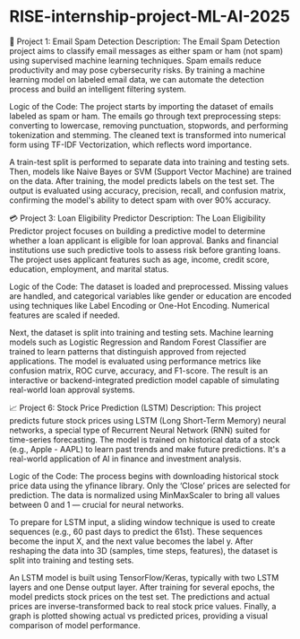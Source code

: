# RISE-internship-project-ML-AI-2025
📨 Project 1: Email Spam Detection
Description:
The Email Spam Detection project aims to classify email messages as either spam or ham (not spam) using supervised machine learning techniques. Spam emails reduce productivity and may pose cybersecurity risks. By training a machine learning model on labeled email data, we can automate the detection process and build an intelligent filtering system.

Logic of the Code:
The project starts by importing the dataset of emails labeled as spam or ham. The emails go through text preprocessing steps: converting to lowercase, removing punctuation, stopwords, and performing tokenization and stemming. The cleaned text is transformed into numerical form using TF-IDF Vectorization, which reflects word importance.

A train-test split is performed to separate data into training and testing sets. Then, models like Naive Bayes or SVM (Support Vector Machine) are trained on the data. After training, the model predicts labels on the test set. The output is evaluated using accuracy, precision, recall, and confusion matrix, confirming the model's ability to detect spam with over 90% accuracy.


💳 Project 3: Loan Eligibility Predictor
Description:
The Loan Eligibility Predictor project focuses on building a predictive model to determine whether a loan applicant is eligible for loan approval. Banks and financial institutions use such predictive tools to assess risk before granting loans. The project uses applicant features such as age, income, credit score, education, employment, and marital status.

Logic of the Code:
The dataset is loaded and preprocessed. Missing values are handled, and categorical variables like gender or education are encoded using techniques like Label Encoding or One-Hot Encoding. Numerical features are scaled if needed.

Next, the dataset is split into training and testing sets. Machine learning models such as Logistic Regression and Random Forest Classifier are trained to learn patterns that distinguish approved from rejected applications. The model is evaluated using performance metrics like confusion matrix, ROC curve, accuracy, and F1-score. The result is an interactive or backend-integrated prediction model capable of simulating real-world loan approval systems.


📈 Project 6: Stock Price Prediction (LSTM)
Description:
This project predicts future stock prices using LSTM (Long Short-Term Memory) neural networks, a special type of Recurrent Neural Network (RNN) suited for time-series forecasting. The model is trained on historical data of a stock (e.g., Apple - AAPL) to learn past trends and make future predictions. It's a real-world application of AI in finance and investment analysis.

Logic of the Code:
The process begins with downloading historical stock price data using the yfinance library. Only the ‘Close’ prices are selected for prediction. The data is normalized using MinMaxScaler to bring all values between 0 and 1 — crucial for neural networks.

To prepare for LSTM input, a sliding window technique is used to create sequences (e.g., 60 past days to predict the 61st). These sequences become the input X, and the next value becomes the label y. After reshaping the data into 3D (samples, time steps, features), the dataset is split into training and testing sets.

An LSTM model is built using TensorFlow/Keras, typically with two LSTM layers and one Dense output layer. After training for several epochs, the model predicts stock prices on the test set. The predictions and actual prices are inverse-transformed back to real stock price values. Finally, a graph is plotted showing actual vs predicted prices, providing a visual comparison of model performance.

